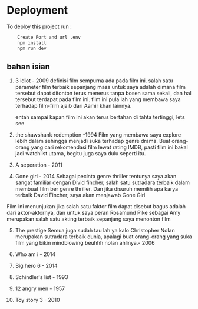 # Deployment

To deploy this project run :

```bash
    Create Port and url .env
    npm install
    npm run dev
```

## bahan isian

1. 3 idiot - 2009
   definisi film sempurna ada pada film ini. salah satu parameter film terbaik sepanjang masa untuk saya adalah dimana film tersebut dapat ditonton terus menerus tanpa bosen sama sekali, dan hal tersebut terdapat pada film ini. film ini pula lah yang membawa saya terhadap film-film ajaib dari Aamir khan lainnya.

   entah sampai kapan film ini akan terus bertahan di tahta tertinggi, lets see

2. the shawshank redemption -1994
   Film yang membawa saya explore lebih dalam sehingga menjadi suka terhadap genre drama. Buat orang-orang yang cari rekomendasi film lewat rating IMDB, pasti film ini bakal jadi watchlist utama, begitu juga saya dulu seperti itu.

3. A seperation - 2011
4. Gone girl - 2014
   Sebagai pecinta genre thriller tentunya saya akan sangat familiar dengan Divid fincher, salah satu sutradara terbaik dalam membuat film ber genre thriller. Dan jika disuruh memilih apa karya terbaik David Fincher, saya akan menjawab Gone Girl

Film ini menunjukan jika salah satu faktor film dapat disebut bagus adalah dari aktor-aktornya, dan untuk saya peran Rosamund Pike sebagai Amy merupakan salah satu akting terbaik sepanjang saya menonton film

5. The prestige
   Semua juga sudah tau lah ya kalo Christopher Nolan merupakan sutradara terbaik dunia, apalagi buat orang-orang yang suka film yang bikin mindblowing beuhhh nolan ahlinya.- 2006

6. Who am i - 2014

7. Big hero 6 - 2014

8. Schindler's list - 1993

9. 12 angry men - 1957

10. Toy story 3 - 2010
